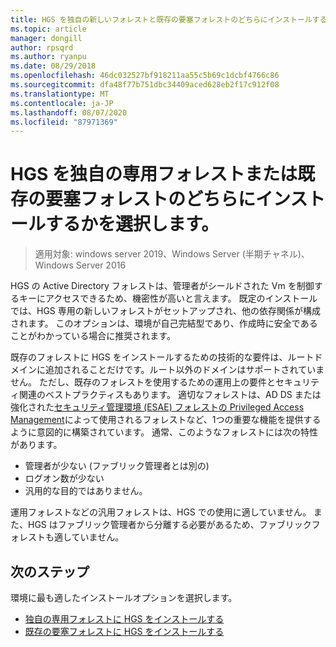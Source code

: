 ```yaml
---
title: HGS を独自の新しいフォレストと既存の要塞フォレストのどちらにインストールするかを選択します。
ms.topic: article
manager: dongill
author: rpsqrd
ms.author: ryanpu
ms.date: 08/29/2018
ms.openlocfilehash: 46dc032527bf918211aa55c5b69c1dcbf4766c86
ms.sourcegitcommit: dfa48f77b751dbc34409aced628eb2f17c912f08
ms.translationtype: MT
ms.contentlocale: ja-JP
ms.lasthandoff: 08/07/2020
ms.locfileid: "87971369"
---
```

# <a name="choose-whether-to-install-hgs-in-its-own-dedicated-forest-or-in-an-existing-bastion-forest"></a>HGS を独自の専用フォレストまたは既存の要塞フォレストのどちらにインストールするかを選択します。

>適用対象: windows server 2019、Windows Server (半期チャネル)、Windows Server 2016


HGS の Active Directory フォレストは、管理者がシールドされた Vm を制御するキーにアクセスできるため、機密性が高いと言えます。
既定のインストールでは、HGS 専用の新しいフォレストがセットアップされ、他の依存関係が構成されます。
このオプションは、環境が自己完結型であり、作成時に安全であることがわかっている場合に推奨されます。

既存のフォレストに HGS をインストールするための技術的な要件は、ルートドメインに追加されることだけです。ルート以外のドメインはサポートされていません。 ただし、既存のフォレストを使用するための運用上の要件とセキュリティ関連のベストプラクティスもあります。
適切なフォレストは、AD DS または強化された[セキュリティ管理環境 (ESAE) フォレスト](https://technet.microsoft.com/windows-server-docs/security/securing-privileged-access/securing-privileged-access-reference-material#ESAE_BM)[の Privileged Access Management](https://docs.microsoft.com/microsoft-identity-manager/pam/privileged-identity-management-for-active-directory-domain-services)によって使用されるフォレストなど、1つの重要な機能を提供するように意図的に構築されています。
通常、このようなフォレストには次の特性があります。

- 管理者が少ない (ファブリック管理者とは別の)
- ログオン数が少ない
- 汎用的な目的ではありません。

運用フォレストなどの汎用フォレストは、HGS での使用に適していません。
また、HGS はファブリック管理者から分離する必要があるため、ファブリックフォレストも適していません。

## <a name="next-step"></a>次のステップ

環境に最も適したインストールオプションを選択します。

- [独自の専用フォレストに HGS をインストールする](guarded-fabric-install-hgs-default.md)
- [既存の要塞フォレストに HGS をインストールする](guarded-fabric-install-hgs-in-a-bastion-forest.md)


